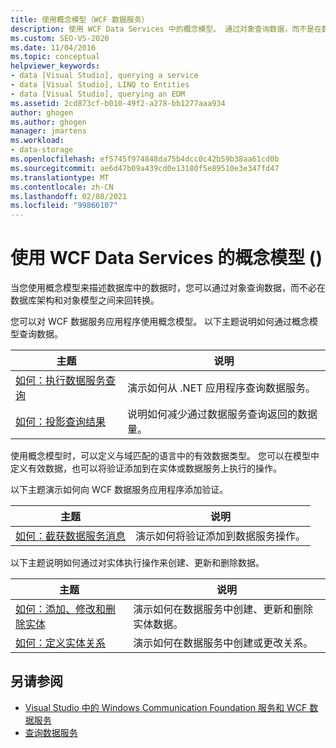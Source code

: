 ```yaml
---
title: 使用概念模型（WCF 数据服务）
description: 使用 WCF Data Services 中的概念模型。 通过对象查询数据，而不是在数据库架构和对象模型之间来回转换。
ms.custom: SEO-VS-2020
ms.date: 11/04/2016
ms.topic: conceptual
helpviewer_keywords:
- data [Visual Studio], querying a service
- data [Visual Studio], LINQ to Entities
- data [Visual Studio], querying an EDM
ms.assetid: 2cd873cf-b010-49f2-a278-bb1277aaa934
author: ghogen
ms.author: ghogen
manager: jmartens
ms.workload:
- data-storage
ms.openlocfilehash: ef5745f974848da75b4dcc0c42b59b38aa61cd0b
ms.sourcegitcommit: ae6d47b09a439cd0e13180f5e89510e3e347fd47
ms.translationtype: MT
ms.contentlocale: zh-CN
ms.lasthandoff: 02/08/2021
ms.locfileid: "99866107"
---
```

# <a name="work-with-a-conceptual-model-wcf-data-services"></a>使用 WCF Data Services 的概念模型 () 

当您使用概念模型来描述数据库中的数据时，您可以通过对象查询数据，而不必在数据库架构和对象模型之间来回转换。

您可以对 WCF 数据服务应用程序使用概念模型。 以下主题说明如何通过概念模型查询数据。

| 主题 | 说明 |
| - | - |
| [如何：执行数据服务查询](/dotnet/framework/data/wcf/how-to-execute-data-service-queries-wcf-data-services) | 演示如何从 .NET 应用程序查询数据服务。 |
| [如何：投影查询结果](/dotnet/framework/data/wcf/how-to-project-query-results-wcf-data-services) | 说明如何减少通过数据服务查询返回的数据量。 |

使用概念模型时，可以定义与域匹配的语言中的有效数据类型。 您可以在模型中定义有效数据，也可以将验证添加到在实体或数据服务上执行的操作。

以下主题演示如何向 WCF 数据服务应用程序添加验证。

|主题|说明|
|-----------|-----------------|
|[如何：截获数据服务消息](/dotnet/framework/data/wcf/how-to-intercept-data-service-messages-wcf-data-services)|演示如何将验证添加到数据服务操作。|

 以下主题说明如何通过对实体执行操作来创建、更新和删除数据。

|主题|说明|
|-----------|-----------------|
|[如何：添加、修改和删除实体](/dotnet/framework/data/wcf/how-to-add-modify-and-delete-entities-wcf-data-services)|演示如何在数据服务中创建、更新和删除实体数据。|
|[如何：定义实体关系](/dotnet/framework/data/wcf/how-to-define-entity-relationships-wcf-data-services)|演示如何在数据服务中创建或更改关系。|

## <a name="see-also"></a>另请参阅

- [Visual Studio 中的 Windows Communication Foundation 服务和 WCF 数据服务](../data-tools/windows-communication-foundation-services-and-wcf-data-services-in-visual-studio.md)
- [查询数据服务](/dotnet/framework/data/wcf/querying-the-data-service-wcf-data-services)

